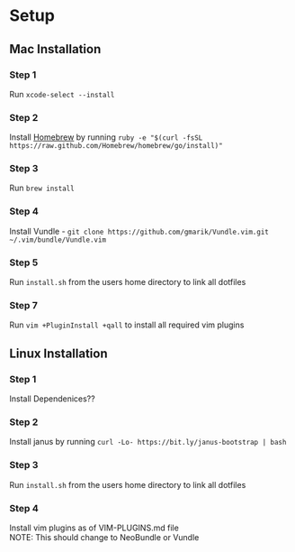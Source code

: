 # Setup

## Mac Installation

### Step 1
Run ```xcode-select --install```

### Step 2
Install [Homebrew](http://brew.sh/) by running ```ruby -e "$(curl -fsSL https://raw.github.com/Homebrew/homebrew/go/install)"```

### Step 3
Run ```brew install```

### Step 4
Install Vundle - ```git clone https://github.com/gmarik/Vundle.vim.git ~/.vim/bundle/Vundle.vim```

### Step 5
Run ```install.sh``` from the users home directory to link all dotfiles

### Step 7
Run ```vim +PluginInstall +qall``` to install all required vim plugins

## Linux Installation

### Step 1
Install Dependenices??

### Step 2
Install janus by running ```curl -Lo- https://bit.ly/janus-bootstrap | bash```

### Step 3
Run ```install.sh``` from the users home directory to link all dotfiles

### Step 4
Install vim plugins as of VIM-PLUGINS.md file  
NOTE: This should change to NeoBundle or Vundle
